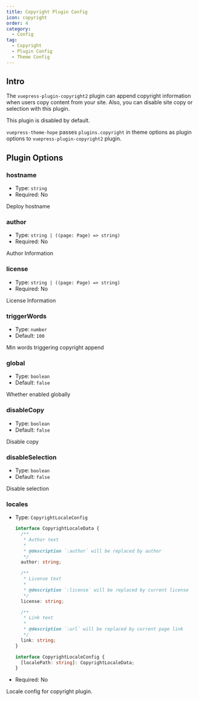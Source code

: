 ```yaml
---
title: Copyright Plugin Config
icon: copyright
order: 4
category:
  - Config
tag:
  - Copyright
  - Plugin Config
  - Theme Config
---
```


## Intro

The `vuepress-plugin-copyright2` plugin can append copyright information when users copy content from your site. Also, you can disable site copy or selection with this plugin.

This plugin is disabled by default.

`vuepress-theme-hope` passes `plugins.copyright` in theme options as plugin options to `vuepress-plugin-copyright2` plugin.

## Plugin Options

### hostname

- Type: `string`
- Required: No

Deploy hostname

### author

- Type: `string | ((page: Page) => string)`
- Required: No

Author Information

### license

- Type: `string | ((page: Page) => string)`
- Required: No

License Information

### triggerWords

- Type: `number`
- Default: `100`

Min words triggering copyright append

### global

- Type: `boolean`
- Default: `false`

Whether enabled globally

### disableCopy

- Type: `boolean`
- Default: `false`

Disable copy

### disableSelection

- Type: `boolean`
- Default: `false`

Disable selection

### locales

- Type: `CopyrightLocaleConfig`

  ```ts
  interface CopyrightLocaleData {
    /**
     * Author text
     *
     * @description `:author` will be replaced by author
     */
    author: string;

    /**
     * License text
     *
     * @description `:license` will be replaced by current license
     */
    license: string;

    /**
     * Link text
     *
     * @description `:url` will be replaced by current page link
     */
    link: string;
  }

  interface CopyrightLocaleConfig {
    [localePath: string]: CopyrightLocaleData;
  }
  ```

- Required: No

Locale config for copyright plugin.
